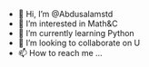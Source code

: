 - 👋 Hi, I’m @Abdusalamstd
- 👀 I’m interested in Math&C
- 🌱 I’m currently learning Python
- 💞️ I’m looking to collaborate on U
- 📫 How to reach me ...

<!---
Abdusalamstd/Abdusalamstd is a ✨ special ✨ repository because its `README.md` (this file) appears on your GitHub profile.
You can click the Preview link to take a look at your changes.
--->
